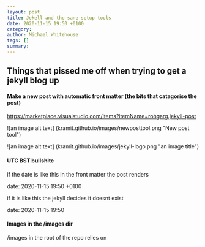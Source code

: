 ```yaml
---
layout: post
title: Jekell and the sane setup tools
date: 2020-11-15 19:50 +0100
category: 
author: Michael Whitehouse
tags: []
summary: 
---
```


## Things that pissed me off when trying to get a jekyll blog up




#### Make a new post with automatic front matter (the bits that catagorise the post)

https://marketplace.visualstudio.com/items?itemName=rohgarg.jekyll-post

![an image alt text] (kramit.github.io/images/newposttool.png "New post tool")

![an image alt text] (kramit.github.io/images/jekyll-logo.png "an image title")



#### UTC BST bullshite

if the date is like this in the front matter the post renders

date: 2020-11-15 19:50 +0100

if it is like this the jekyll decides it doesnt exist

date: 2020-11-15 19:50


#### Images in the /images dir


/images in the root of the repo relies on 

